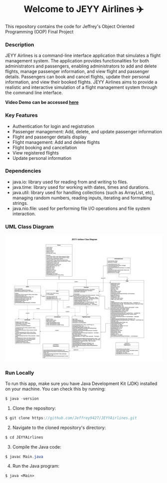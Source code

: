 <h1 align="center">Welcome to JEYY Airlines ✈️</h1>

This repository contains the code for Jeffrey's Object Oriented Programming (OOP) Final Project

### Description

JEYY Airlines is a command-line interface application that simulates a flight management system. The application provides functionalities for both administrators and passengers, enabling administrators to add and delete flights, manage passenger information, and view flight and passenger details. Passengers can book and cancel flights, update their personal information, and view their booked flights. JEYY Airlines aims to provide a realistic and interactive simulation of a flight management system through the command line interface.

**Video Demo can be accessed <u>here</u>**

### Key Features

- Authentication for login and registration
- Passenger management: Add, delete, and update passenger information
- Flight and passenger details display
- Flight management: Add and delete flights
- Flight booking and cancellation
- View registered flights
- Update personal information

### Dependencies

- java.io: library used for reading from and writing to files.
- java.time: library used for working with dates, times and durations.
- java.util: library used for handling collections (such as ArrayList, etc), managing random numbers, reading inputs, iterating and formatting strings. 
- java.nio.file: used for performing file I/O operations and file system interaction. 

### UML Class Diagram

![UMLClassDiagram](/assets/UMLClassDiagram.png)

### Run Locally

To run this app, make sure you have Java Development Kit (JDK) installed on your machine. You can check this by running: 

```java
$ java -version
```

1. Clone the repository: 

```java
$ git clone https://github.com/Jeffrey9427/JEYYAirlines.git
```

2. Navigate to the cloned repository's directory: 

```java
$ cd JEYYAirlines
```

3. Compile the Java code: 

```java
$ javac Main.java
```

4. Run the Java program: 

```
$ java <Main>
```

